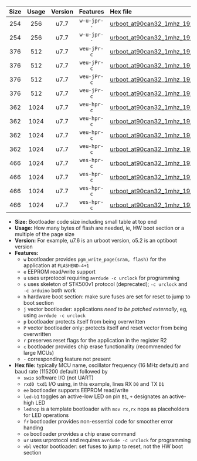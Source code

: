 |Size|Usage|Version|Features|Hex file|
|:-:|:-:|:-:|:-:|:--|
|254|256|u7.7|`w-u-jpr--`|[urboot_at90can32_1mhz_19200bps_swio_rxd2_txd3_ur_vbl.hex](https://raw.githubusercontent.com/stefanrueger/urboot.hex/main/mcus/at90can32/fcpu_1mhz/19200_bps/urboot_at90can32_1mhz_19200bps_swio_rxd2_txd3_ur_vbl.hex)|
|254|256|u7.7|`w-u-jpr--`|[urboot_at90can32_1mhz_19200bps_swio_rxe0_txe1_ur_vbl.hex](https://raw.githubusercontent.com/stefanrueger/urboot.hex/main/mcus/at90can32/fcpu_1mhz/19200_bps/urboot_at90can32_1mhz_19200bps_swio_rxe0_txe1_ur_vbl.hex)|
|376|512|u7.7|`weu-jPr-c`|[urboot_at90can32_1mhz_19200bps_swio_rxd2_txd3_ee_led+b5_fr_ce_ur_vbl.hex](https://raw.githubusercontent.com/stefanrueger/urboot.hex/main/mcus/at90can32/fcpu_1mhz/19200_bps/urboot_at90can32_1mhz_19200bps_swio_rxd2_txd3_ee_led+b5_fr_ce_ur_vbl.hex)|
|376|512|u7.7|`weu-jPr-c`|[urboot_at90can32_1mhz_19200bps_swio_rxd2_txd3_ee_lednop_fr_ce_ur_vbl.hex](https://raw.githubusercontent.com/stefanrueger/urboot.hex/main/mcus/at90can32/fcpu_1mhz/19200_bps/urboot_at90can32_1mhz_19200bps_swio_rxd2_txd3_ee_lednop_fr_ce_ur_vbl.hex)|
|376|512|u7.7|`weu-jPr-c`|[urboot_at90can32_1mhz_19200bps_swio_rxe0_txe1_ee_led+b5_fr_ce_ur_vbl.hex](https://raw.githubusercontent.com/stefanrueger/urboot.hex/main/mcus/at90can32/fcpu_1mhz/19200_bps/urboot_at90can32_1mhz_19200bps_swio_rxe0_txe1_ee_led+b5_fr_ce_ur_vbl.hex)|
|376|512|u7.7|`weu-jPr-c`|[urboot_at90can32_1mhz_19200bps_swio_rxe0_txe1_ee_lednop_fr_ce_ur_vbl.hex](https://raw.githubusercontent.com/stefanrueger/urboot.hex/main/mcus/at90can32/fcpu_1mhz/19200_bps/urboot_at90can32_1mhz_19200bps_swio_rxe0_txe1_ee_lednop_fr_ce_ur_vbl.hex)|
|362|1024|u7.7|`weu-hpr-c`|[urboot_at90can32_1mhz_19200bps_swio_rxd2_txd3_ee_led+b5_fr_ce_ur.hex](https://raw.githubusercontent.com/stefanrueger/urboot.hex/main/mcus/at90can32/fcpu_1mhz/19200_bps/urboot_at90can32_1mhz_19200bps_swio_rxd2_txd3_ee_led+b5_fr_ce_ur.hex)|
|362|1024|u7.7|`weu-hpr-c`|[urboot_at90can32_1mhz_19200bps_swio_rxd2_txd3_ee_lednop_fr_ce_ur.hex](https://raw.githubusercontent.com/stefanrueger/urboot.hex/main/mcus/at90can32/fcpu_1mhz/19200_bps/urboot_at90can32_1mhz_19200bps_swio_rxd2_txd3_ee_lednop_fr_ce_ur.hex)|
|362|1024|u7.7|`weu-hpr-c`|[urboot_at90can32_1mhz_19200bps_swio_rxe0_txe1_ee_led+b5_fr_ce_ur.hex](https://raw.githubusercontent.com/stefanrueger/urboot.hex/main/mcus/at90can32/fcpu_1mhz/19200_bps/urboot_at90can32_1mhz_19200bps_swio_rxe0_txe1_ee_led+b5_fr_ce_ur.hex)|
|362|1024|u7.7|`weu-hpr-c`|[urboot_at90can32_1mhz_19200bps_swio_rxe0_txe1_ee_lednop_fr_ce_ur.hex](https://raw.githubusercontent.com/stefanrueger/urboot.hex/main/mcus/at90can32/fcpu_1mhz/19200_bps/urboot_at90can32_1mhz_19200bps_swio_rxe0_txe1_ee_lednop_fr_ce_ur.hex)|
|466|1024|u7.7|`wes-hpr-c`|[urboot_at90can32_1mhz_19200bps_swio_rxd2_txd3_ee_led+b5_fr_ce.hex](https://raw.githubusercontent.com/stefanrueger/urboot.hex/main/mcus/at90can32/fcpu_1mhz/19200_bps/urboot_at90can32_1mhz_19200bps_swio_rxd2_txd3_ee_led+b5_fr_ce.hex)|
|466|1024|u7.7|`wes-hpr-c`|[urboot_at90can32_1mhz_19200bps_swio_rxd2_txd3_ee_lednop_fr_ce.hex](https://raw.githubusercontent.com/stefanrueger/urboot.hex/main/mcus/at90can32/fcpu_1mhz/19200_bps/urboot_at90can32_1mhz_19200bps_swio_rxd2_txd3_ee_lednop_fr_ce.hex)|
|466|1024|u7.7|`wes-hpr-c`|[urboot_at90can32_1mhz_19200bps_swio_rxe0_txe1_ee_led+b5_fr_ce.hex](https://raw.githubusercontent.com/stefanrueger/urboot.hex/main/mcus/at90can32/fcpu_1mhz/19200_bps/urboot_at90can32_1mhz_19200bps_swio_rxe0_txe1_ee_led+b5_fr_ce.hex)|
|466|1024|u7.7|`wes-hpr-c`|[urboot_at90can32_1mhz_19200bps_swio_rxe0_txe1_ee_lednop_fr_ce.hex](https://raw.githubusercontent.com/stefanrueger/urboot.hex/main/mcus/at90can32/fcpu_1mhz/19200_bps/urboot_at90can32_1mhz_19200bps_swio_rxe0_txe1_ee_lednop_fr_ce.hex)|

- **Size:** Bootloader code size including small table at top end
- **Usage:** How many bytes of flash are needed, ie, HW boot section or a multiple of the page size
- **Version:** For example, u7.6 is an urboot version, o5.2 is an optiboot version
- **Features:**
  + `w` bootloader provides `pgm_write_page(sram, flash)` for the application at `FLASHEND-4+1`
  + `e` EEPROM read/write support
  + `u` uses urprotocol requiring `avrdude -c urclock` for programming
  + `s` uses skeleton of STK500v1 protocol (deprecated); `-c urclock` and `-c arduino` both work
  + `h` hardware boot section: make sure fuses are set for reset to jump to boot section
  + `j` vector bootloader: applications *need to be patched externally*, eg, using `avrdude -c urclock`
  + `p` bootloader protects itself from being overwritten
  + `P` vector bootloader only: protects itself and reset vector from being overwritten
  + `r` preserves reset flags for the application in the register R2
  + `c` bootloader provides chip erase functionality (recommended for large MCUs)
  + `-` corresponding feature not present
- **Hex file:** typically MCU name, oscillator frequency (16 MHz default) and baud rate (115200 default) followed by
  + `swio` software I/O (not UART)
  + `rxd0 txd1` I/O using, in this example, lines RX `D0` and TX `D1`
  + `ee` bootloader supports EEPROM read/write
  + `led-b1` toggles an active-low LED on pin `B1`, `+` designates an active-high LED
  + `lednop` is a template bootloader with `mov rx,rx` nops as placeholders for LED operations
  + `fr` bootloader provides non-essential code for smoother error handing
  + `ce` bootloader provides a chip erase command
  + `ur` uses urprotocol and requires `avrdude -c urclock` for programming
  + `vbl` vector bootloader: set fuses to jump to reset, not the HW boot section
